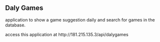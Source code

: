 <h2>Daly Games</h2>
<p>application to show a game suggestion daily and search for games in the database.</p>

<p> access this application at http://181.215.135.3/api/dalygames</p>
